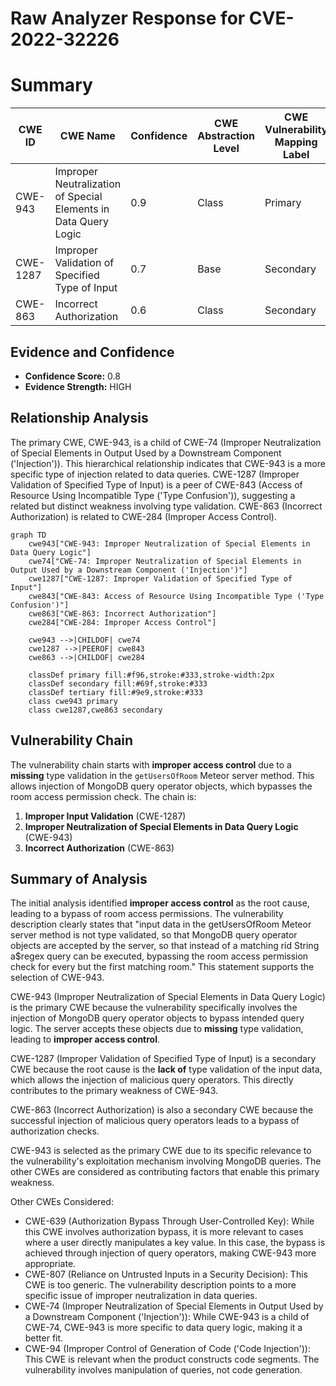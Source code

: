 # Raw Analyzer Response for CVE-2022-32226

# Summary
| CWE ID | CWE Name | Confidence | CWE Abstraction Level | CWE Vulnerability Mapping Label | CWE-Vulnerability Mapping Notes |
|---|---|---|---|---|---|
| CWE-943 | Improper Neutralization of Special Elements in Data Query Logic | 0.9 | Class | Primary | Allowed-with-Review |
| CWE-1287 | Improper Validation of Specified Type of Input | 0.7 | Base | Secondary | Allowed |
| CWE-863 | Incorrect Authorization | 0.6 | Class | Secondary | Allowed-with-Review |

## Evidence and Confidence

*   **Confidence Score:** 0.8
*   **Evidence Strength:** HIGH

## Relationship Analysis
The primary CWE, CWE-943, is a child of CWE-74 (Improper Neutralization of Special Elements in Output Used by a Downstream Component ('Injection')). This hierarchical relationship indicates that CWE-943 is a more specific type of injection related to data queries. CWE-1287 (Improper Validation of Specified Type of Input) is a peer of CWE-843 (Access of Resource Using Incompatible Type ('Type Confusion')), suggesting a related but distinct weakness involving type validation. CWE-863 (Incorrect Authorization) is related to CWE-284 (Improper Access Control).

```mermaid
graph TD
    cwe943["CWE-943: Improper Neutralization of Special Elements in Data Query Logic"]
    cwe74["CWE-74: Improper Neutralization of Special Elements in Output Used by a Downstream Component ('Injection')"]
    cwe1287["CWE-1287: Improper Validation of Specified Type of Input"]
    cwe843["CWE-843: Access of Resource Using Incompatible Type ('Type Confusion')"]
    cwe863["CWE-863: Incorrect Authorization"]
    cwe284["CWE-284: Improper Access Control"]

    cwe943 -->|CHILDOF| cwe74
    cwe1287 -->|PEEROF| cwe843
    cwe863 -->|CHILDOF| cwe284
    
    classDef primary fill:#f96,stroke:#333,stroke-width:2px
    classDef secondary fill:#69f,stroke:#333
    classDef tertiary fill:#9e9,stroke:#333
    class cwe943 primary
    class cwe1287,cwe863 secondary
```

## Vulnerability Chain
The vulnerability chain starts with **improper access control** due to a **missing** type validation in the `getUsersOfRoom` Meteor server method. This allows injection of MongoDB query operator objects, which bypasses the room access permission check. The chain is:

1.  **Improper Input Validation** (CWE-1287)
2.  **Improper Neutralization of Special Elements in Data Query Logic** (CWE-943)
3.  **Incorrect Authorization** (CWE-863)

## Summary of Analysis
The initial analysis identified **improper access control** as the root cause, leading to a bypass of room access permissions. The vulnerability description clearly states that "input data in the getUsersOfRoom Meteor server method is not type validated, so that MongoDB query operator objects are accepted by the server, so that instead of a matching rid String a$regex query can be executed, bypassing the room access permission check for every but the first matching room." This statement supports the selection of CWE-943.

CWE-943 (Improper Neutralization of Special Elements in Data Query Logic) is the primary CWE because the vulnerability specifically involves the injection of MongoDB query operator objects to bypass intended query logic. The server accepts these objects due to **missing** type validation, leading to **improper access control**.

CWE-1287 (Improper Validation of Specified Type of Input) is a secondary CWE because the root cause is the **lack of** type validation of the input data, which allows the injection of malicious query operators. This directly contributes to the primary weakness of CWE-943.

CWE-863 (Incorrect Authorization) is also a secondary CWE because the successful injection of malicious query operators leads to a bypass of authorization checks.

CWE-943 is selected as the primary CWE due to its specific relevance to the vulnerability's exploitation mechanism involving MongoDB queries. The other CWEs are considered as contributing factors that enable this primary weakness.

Other CWEs Considered:
*   CWE-639 (Authorization Bypass Through User-Controlled Key): While this CWE involves authorization bypass, it is more relevant to cases where a user directly manipulates a key value. In this case, the bypass is achieved through injection of query operators, making CWE-943 more appropriate.
*   CWE-807 (Reliance on Untrusted Inputs in a Security Decision): This CWE is too generic. The vulnerability description points to a more specific issue of improper neutralization in data queries.
*   CWE-74 (Improper Neutralization of Special Elements in Output Used by a Downstream Component ('Injection')): While CWE-943 is a child of CWE-74, CWE-943 is more specific to data query logic, making it a better fit.
*   CWE-94 (Improper Control of Generation of Code ('Code Injection')): This CWE is relevant when the product constructs code segments. The vulnerability involves manipulation of queries, not code generation.